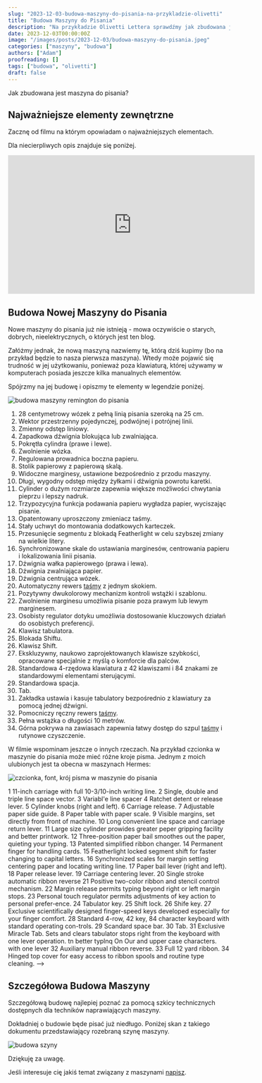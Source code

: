 ```yaml
---
slug: "2023-12-03-budowa-maszyny-do-pisania-na-przykladzie-olivetti"
title: "Budowa Maszyny do Pisania"
description: "Na przykładzie Olivetti Lettera sprawdźmy jak zbudowana jest maszyna do pisania."
date: 2023-12-03T00:00:00Z
image: "/images/posts/2023-12-03/budowa-maszyny-do-pisania.jpeg"
categories: ["maszyny", "budowa"]
authors: ["Adam"]
proofreading: []
tags: ["budowa", "olivetti"]
draft: false
---
```


Jak zbudowana jest maszyna do pisania?

## Najważniejsze elementy zewnętrzne

Zacznę od filmu na którym opowiadam o najważniejszych elementach.

Dla niecierpliwych opis znajduje się poniżej.

<div className="flex flex-row justify-center my-5 py-4">
<iframe width="560" height="315" src="https://www.youtube.com/embed/kU8nwN2DJyw?si=gGQrRXA0QErrSIk2" title="YouTube video player" frameborder="0" allow="accelerometer; autoplay; clipboard-write; encrypted-media; gyroscope; picture-in-picture; web-share" allowfullscreen></iframe>
</div>

## Budowa Nowej Maszyny do Pisania

Nowe maszyny do pisania już nie istnieją - mowa oczywiście o starych, dobrych, nieelektrycznych, o których jest ten blog.

Załóżmy jednak, że nową maszyną nazwiemy tę, którą dziś kupimy (bo na przykład będzie to nasza pierwsza maszyna). Wtedy może pojawić się trudność w jej użytkowaniu, ponieważ poza klawiaturą, której używamy w komputerach posiada jeszcze kilka manualnych elementów.

Spójrzmy na jej budowę i opiszmy te elementy w legendzie poniżej.

![budowa maszyny remington do pisania](./images/posts/2023-12-03/legenda-budowa-maszyny-do-pisania.jpg)

1. 28 centymetrowy wózek z pełną linią pisania szeroką na 25 cm.
2. Wektor przestrzenny pojedynczej, podwójnej i potrójnej linii.
3. Zmienny odstęp liniowy.
4. Zapadkowa dźwignia blokująca lub zwalniająca.
5. Pokrętła cylindra (prawe i lewe).
6. Zwolnienie wózka.
7. Regulowana prowadnica boczna papieru.
8. Stolik papierowy z papierową skalą.
9. Widoczne marginesy, ustawione bezpośrednio z przodu maszyny.
10. Długi, wygodny odstęp między żyłkami i dźwignia powrotu karetki.
11. Cylinder o dużym rozmiarze zapewnia większe możliwości chwytania pieprzu i lepszy nadruk.
12. Trzypozycyjna funkcja podawania papieru wygładza papier, wyciszając pisanie.
13. Opatentowany uproszczony zmieniacz taśmy.
14. Stały uchwyt do montowania dodatkowych karteczek.
15. Przesunięcie segmentu z blokadą Featherlight w celu szybszej zmiany na wielkie litery.
16. Synchronizowane skale do ustawiania marginesów, centrowania papieru i lokalizowania linii pisania.
17. Dźwignia wałka papierowego (prawa i lewa).
18. Dźwignia zwalniająca papier.
19. Dźwignia centrująca wózek.
20. Automatyczny rewers [taśmy][2] z jednym skokiem.
21. Pozytywny dwukolorowy mechanizm kontroli wstążki i szablonu.
22. Zwolnienie marginesu umożliwia pisanie poza prawym lub lewym marginesem.
23. Osobisty regulator dotyku umożliwia dostosowanie kluczowych działań do osobistych preferencji.
24. Klawisz tabulatora.
25. Blokada Shiftu.
26. Klawisz Shift.
27. Ekskluzywny, naukowo zaprojektowanych klawisze szybkości, opracowane specjalnie z myślą o komforcie dla palców.
28. Standardowa 4-rzędowa klawiatura z 42 klawiszami i 84 znakami ze standardowymi elementami sterującymi.
29. Standardowa spacja.
30. Tab.
31. Zakładka ustawia i kasuje tabulatory bezpośrednio z klawiatury za pomocą jednej dźwigni.
32. Pomocniczy ręczny rewers [taśmy][2].
33. Pełna wstążka o długości 10 metrów.
34. Górna pokrywa na zawiasach zapewnia łatwy dostęp do szpul [taśmy][2] i rutynowe czyszczenie.

W filmie wspominam jeszcze o innych rzeczach. Na przykład czcionka w maszynie do pisania może mieć różne kroje pisma. Jednym z moich ulubionych jest ta obecna w maszynach Hermes:

![czcionka, font, krój pisma w maszynie do pisania](./images/posts/2023-12-03/hermes-3000-font.webp)


<div className="hidden">
1 11-inch carriage with full 10-3/10-inch writing line.
2 Single, double and triple line space vector.
3 Variabl'e line spacer
4 Ratchet detent or release lever.
5 Cylinder knobs (right and left).
6 Carriage release.
7 Adjustable paper side guide.
8 Paper table with paper scale.
9 Visible margins, set directly from front of machine.
10 Long convenient line space and carriage return lever.
11 Large size cylinder prowides greater peper gripping facility and better printwork.
12 Three-position paper bail smoothes out the paper, quieting your typing.
13 Patented simplified ribbon changer.
14 Permanent finger for handling cards.
15 Featherlight locked segment shift for faster changing to capital letters.
16 Synchronized scales for margin setting centering paper and locating writing line.
17 Paper bail lever (right and left).
18 Paper release lever.
19 Carriage centering lever.
20 Single stroke automatic ribbon reverse
21 Positive two-color ribbon and stencil control mechanism.
22 Margin release permits typing beyond right or left margin stops.
23 Personal touch regulator permits adjustments of key action to personal prefer-ence.
24 Tabulator key.
25 Shift lock.
26 Shife key.
27 Exclusive scientifically designed finger-speed keys developed especially for your finger comfort.
28 Standard 4-row, 42 key, 84 character keyboard with standard operating con-trols.
29 Scandard space bar.
30 Tab.
31 Exclusive Miracle Tab. Sets and clears tabulator stops right from the keyboard with one lever operation.
tn better typlnq On Our and upper case characters. with one lever
32 Auxiliary manual ribbon reverse.
33 Full 12 yard ribbon.
34 Hinged top cover for easy access to ribbon spools and routine type cleaning. -->
</div>


## Szczegółowa Budowa Maszyny

Szczegółową budowę najlepiej poznać za pomocą szkicy technicznych dostępnych dla techników naprawiających maszyny.

Dokładniej o budowie będe pisać już niedługo. Poniżej skan z takiego dokumentu przedstawiający rozebraną  szynę maszyny.

![budowa szyny](./images/posts/2023-12-03/budowa-maszyny-remington-nowej.jpg)

Dziękuję za uwagę.

Jeśli interesuje cię jakiś temat związany z maszynami [napisz][1].


[1]: https://maszynopisani.pl/contact
[2]: https://maszynopisani.pl/2023-05-26-jak-zmienic-wstazke-w-maszynie-do-pisania
